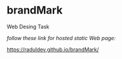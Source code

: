# brandMark

Web Desing Task 

<i>follow these link for hosted static Web page:</i>

https://raduldev.github.io/brandMark/
